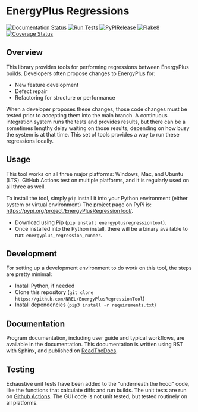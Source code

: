# EnergyPlus Regressions

[![Documentation Status](https://readthedocs.org/projects/energyplusregressiontool/badge/?version=latest)](https://energyplusregressiontool.readthedocs.io/en/latest/?badge=latest)
[![Run Tests](https://github.com/NREL/EnergyPlusRegressionTool/actions/workflows/test.yml/badge.svg)](https://github.com/NREL/EnergyPlusRegressionTool/actions/workflows/test.yml)
[![PyPIRelease](https://github.com/NREL/EnergyPlusRegressionTool/actions/workflows/release.yml/badge.svg)](https://github.com/NREL/EnergyPlusRegressionTool/actions/workflows/release.yml)
[![Flake8](https://github.com/NREL/EnergyPlusRegressionTool/actions/workflows/flake8.yml/badge.svg)](https://github.com/NREL/EnergyPlusRegressionTool/actions/workflows/flake8.yml)
[![Coverage Status](https://coveralls.io/repos/github/NREL/EnergyPlusRegressionTool/badge.svg?branch=master)](https://coveralls.io/github/NREL/EnergyPlusRegressionTool?branch=master)

## Overview

This library provides tools for performing regressions between EnergyPlus builds.
Developers often propose changes to EnergyPlus for:

 - New feature development
 - Defect repair
 - Refactoring for structure or performance

When a developer proposes these changes, those code changes must be tested prior to accepting them into the main branch.
A continuous integration system runs the tests and provides results, but there can be a sometimes lengthy delay waiting on those results, depending on how busy the system is at that time.
This set of tools provides a way to run these regressions locally.

## Usage

This tool works on all three major platforms: Windows, Mac, and Ubuntu (LTS).
GitHub Actions test on multiple platforms, and it is regularly used on all three as well.

To install the tool, simply `pip` install it into your Python environment (either system or virtual environment)
The project page on PyPi is: https://pypi.org/project/EnergyPlusRegressionTool/. 
   
   - Download using Pip (`pip install energyplusregressiontool`).
   - Once installed into the Python install, there will be a binary available to run: `energyplus_regression_runner`. 

## Development

For setting up a development environment to do _work_ on this tool, the steps are pretty minimal:
 - Install Python, if needed
 - Clone this repository (`git clone https://github.com/NREL/EnergyPlusRegressionTool`)
 - Install dependencies (`pip3 install -r requirements.txt`)

## Documentation

Program documentation, including user guide and typical workflows, are available in the documentation.
This documentation is written using RST with Sphinx, and published on [ReadTheDocs](https://energyplusregressiontool.readthedocs.io/en/latest/).

## Testing

Exhaustive unit tests have been added to the "underneath the hood" code, like the functions that calculate diffs and run builds.
The unit tests are run on [Github Actions](https://github.com/NREL/EnergyPlusRegressionTool/actions).
The GUI code is not unit tested, but tested routinely on all platforms.
